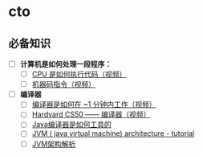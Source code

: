 # cto


## 必备知识

- [ ] **计算机是如何处理一段程序：**
    - [ ] [CPU 是如何执行代码（视频）](https://www.youtube.com/watch?v=42KTvGYQYnA)
    - [ ] [机器码指令（视频）](https://www.youtube.com/watch?v=Mv2XQgpbTNE)

- [ ] **编译器**
    - [ ] [编译器是如何在 ~1 分钟内工作（视频）](https://www.youtube.com/watch?v=IhC7sdYe-Jg)
    - [ ] [Hardvard CS50 —— 编译器（视频）](https://www.youtube.com/watch?v=CSZLNYF4Klo)
    - [ ] [Java编译器是如何工具的](https://www.youtube.com/watch?v=aZBY1sC8NQE)
    - [ ] [JVM ( java virtual machine) architecture - tutorial](https://www.youtube.com/watch?v=ZBJ0u9MaKtM)
    - [ ] [JVM架构解析](https://www.toutiao.com/a6580681556061323790/?iid=36721873410&app=news_article&group_id=6580681556061323790&timestamp=1536072606)
